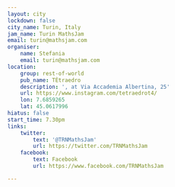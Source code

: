```yaml
---
layout: city
lockdown: false
city_name: Turin, Italy
jam_name: Turin MathsJam
email: turin@mathsjam.com
organiser:
    name: Stefania
    email: turin@mathsjam.com
location:
    group: rest-of-world
    pub_name: TÈtraedro
    description: ', at Via Accademia Albertina, 25'
    url: https://www.instagram.com/tetraedrot4/
    lon: 7.6859265
    lat: 45.0617996
hiatus: false
start_time: 7.30pm
links:
    twitter:
        text: '@TRNMathsJam'
        url: https://twitter.com/TRNMathsJam
    facebook:
        text: Facebook
        url: https://www.facebook.com/TRNMathsJam

---
```


